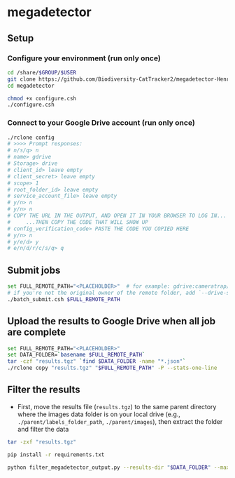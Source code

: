 # megadetector

## Setup

### Configure your environment (run only once)

```sh
cd /share/$GROUP/$USER
git clone https://github.com/Biodiversity-CatTracker2/megadetector-Henry2.git megadetector
cd megadetector

chmod +x configure.csh
./configure.csh
```

### Connect to your Google Drive account (run only once)

```sh
./rclone config
# >>>> Prompt responses:
# n/s/q> n
# name> gdrive
# Storage> drive
# client_id> leave empty
# client_secret> leave empty
# scope> 1
# root_folder_id> leave empty
# service_account_file> leave empty
# y/n> n
# y/n> n
# COPY THE URL IN THE OUTPUT, AND OPEN IT IN YOUR BROWSER TO LOG IN...
#     ...THEN COPY THE CODE THAT WILL SHOW UP
# config_verification_code> PASTE THE CODE YOU COPIED HERE
# y/n> n
# y/e/d> y
# e/n/d/r/c/s/q> q
```

## Submit jobs

```sh
set FULL_REMOTE_PATH="<PLACEHOLDER>"  # for example: gdrive:cameratrap/deployments
# if you're not the original owner of the remote folder, add `--drive-shared-with-me` to `rclone` commands
./batch_submit.csh $FULL_REMOTE_PATH
```

## Upload the results to Google Drive when all job are complete

```sh
set FULL_REMOTE_PATH="<PLACEHOLDER>"
set DATA_FOLDER=`basename $FULL_REMOTE_PATH`
tar -czf "results.tgz" `find $DATA_FOLDER -name "*.json"`
./rclone copy "results.tgz" "$FULL_REMOTE_PATH" -P --stats-one-line
```

## Filter the results

- First, move the results file (`results.tgz`) to the same parent directory where the images data folder is on your local drive (e.g., `./parent/labels_folder_path`, `./parent/images`), then extract the folder and filter the data

```sh
tar -zxf "results.tgz"

pip install -r requirements.txt

python filter_megadetector_output.py --results-dir "$DATA_FOLDER" --max-detection-conf 0.3  # accepted values: 0.1-0.9
```
